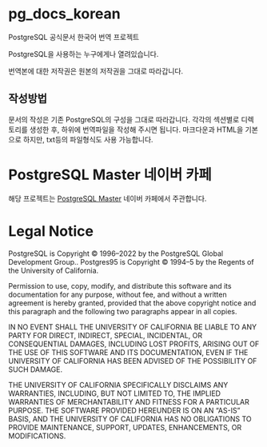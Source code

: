 # pg_docs_korean
PostgreSQL 공식문서 한국어 번역 프로젝트

PostgreSQL을 사용하는 누구에게나 열려있습니다.

번역본에 대한 저작권은 원본의 저작권을 그대로 따라갑니다.

## 작성방법
문서의 작성은 기존 PostgreSQL의 구성을 그대로 따라갑니다.
각각의 섹션별로 디렉토리를 생성한 후, 하위에 번역파일을 작성해 주시면 됩니다.
마크다운과 HTML을 기본으로 하지만, txt등의 파일형식도 사용 가능합니다.

# PostgreSQL Master 네이버 카페

해당 프로젝트는 [PostgreSQL Master](https://cafe.naver.com/psqlmaster) 네이버 카페에서 주관합니다.

# Legal Notice

PostgreSQL is Copyright © 1996–2022 by the PostgreSQL Global Development Group..
Postgres95 is Copyright © 1994–5 by the Regents of the University of California.

Permission to use, copy, modify, and distribute this software and its documentation for any purpose, without fee, and without a written agreement is hereby granted, provided that the above copyright notice and this paragraph and the following two paragraphs appear in all copies.

IN NO EVENT SHALL THE UNIVERSITY OF CALIFORNIA BE LIABLE TO ANY PARTY FOR DIRECT, INDIRECT, SPECIAL, INCIDENTAL, OR CONSEQUENTIAL DAMAGES, INCLUDING LOST PROFITS, ARISING OUT OF THE USE OF THIS SOFTWARE AND ITS DOCUMENTATION, EVEN IF THE UNIVERSITY OF CALIFORNIA HAS BEEN ADVISED OF THE POSSIBILITY OF SUCH DAMAGE.

THE UNIVERSITY OF CALIFORNIA SPECIFICALLY DISCLAIMS ANY WARRANTIES, INCLUDING, BUT NOT LIMITED TO, THE IMPLIED WARRANTIES OF MERCHANTABILITY AND FITNESS FOR A PARTICULAR PURPOSE. THE SOFTWARE PROVIDED HEREUNDER IS ON AN “AS-IS” BASIS, AND THE UNIVERSITY OF CALIFORNIA HAS NO OBLIGATIONS TO PROVIDE MAINTENANCE, SUPPORT, UPDATES, ENHANCEMENTS, OR MODIFICATIONS.

